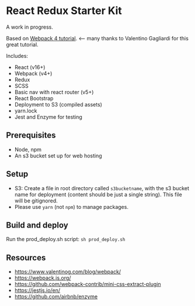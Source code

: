 # React Redux Starter Kit
A work in progress.

Based on [Webpack 4 tutorial](https://www.valentinog.com/blog/webpack/). <-- many thanks to
Valentino Gagliardi for this great tutorial.

Includes:
- React (v16+)
- Webpack (v4+)
- Redux
- SCSS
- Basic nav with react router (v5+)
- React Bootstrap
- Deployment to S3 (compiled assets)
- yarn.lock
- Jest and Enzyme for testing

## Prerequisites
- Node, npm
- An s3 bucket set up for web hosting

## Setup
- S3: Create a file in root directory called `s3bucketname`, with the s3 bucket name for deployment (content should be just a single string). This file will be gitignored.
- Please use `yarn` (not `npm`) to manage packages.

## Build and deploy
Run the prod_deploy.sh script: `sh prod_deploy.sh`

## Resources
- https://www.valentinog.com/blog/webpack/
- https://webpack.js.org/
- https://github.com/webpack-contrib/mini-css-extract-plugin
- https://jestjs.io/en/
- https://github.com/airbnb/enzyme
